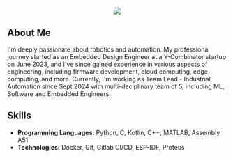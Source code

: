 <h1 align="center">
    <img src="https://readme-typing-svg.herokuapp.com/?font=Righteous&size=35&center=true&vCenter=true&width=500&height=70&duration=2000&lines=Hi!+👋;+I'm+Usama+Jahangir!;The+Roboticist+Wannabe" />
</h1>

## About Me
I'm deeply passionate about robotics and automation. My professional journey started as an Embedded Design Engineer at a Y-Combinator startup on June 2023, and I've since gained experience in various aspects of engineering, including firmware development, cloud computing, edge computing, and more. Currently, I'm working as Team Lead - Industrial Automation since Sept 2024 with multi-deciplinary team of 5, including ML, Software and Embedded Engineers.

## Skills
- **Programming Languages:** Python, C, Kotlin, C++, MATLAB, Assembly A51
- **Technologies:** Docker, Git, Gitlab CI/CD, ESP-IDF, Proteus

